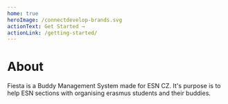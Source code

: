 ```yaml
---
home: true
heroImage: /connectdevelop-brands.svg
actionText: Get Started →
actionLink: /getting-started/
---
```

# About

Fiesta is a Buddy Management System made for ESN CZ. It's purpose is to help ESN sections with organising erasmus students and their buddies.
